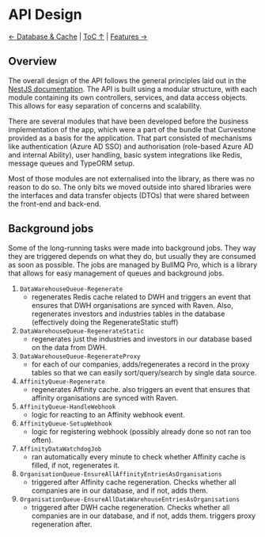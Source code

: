 API Design
================

[← Database & Cache](DatabaseCache.md) | [ToC ↑](../README.md) | [Features →](Features.md)

## Overview

The overall design of the API follows the general principles laid out in the [NestJS documentation](https://docs.nestjs.com/). The API is built using a modular structure, with each module containing its own controllers, services, and data access objects. This allows for easy separation of concerns and scalability.

There are several modules that have been developed before the business implementation of the app, which were a part of the bundle that Curvestone provided as a basis for the application. That part consisted of mechanisms like authentication (Azure AD SSO) and authorisation (role-based Azure AD and internal Ability), user handling, basic system integrations like Redis, message queues and TypeORM setup.

Most of those modules are not externalised into the library, as there was no reason to do so. The only bits we moved outside into shared libraries were the interfaces and data transfer objects (DTOs) that were shared between the front-end and back-end.

## Background jobs

Some of the long-running tasks were made into background jobs. They way they are triggered depends on what they do, but usually they are consumed as soon as possible. The jobs are managed by BullMQ Pro, which is a library that allows for easy management of queues and background jobs.

1. `DataWarehouseQueue-Regenerate`
   * regenerates Redis cache related to DWH and triggers an event that ensures that DWH organisations are synced with Raven. Also, regenerates investors and industries tables in the database (effectively doing the RegenerateStatic stuff)
2. `DataWarehouseQueue-RegenerateStatic`
   * regenerates just the industries and investors in our database based on the data from DWH.
3. `DataWarehouseQueue-RegenerateProxy`
   * for each of our companies, adds/regenerates a record in the proxy tables so that we can easily sort/query/search by single data source.
4. `AffinityQueue-Regenerate`
   * regenerates Affinity cache. also triggers an event that ensures that affinity organisations are synced with Raven.
5. `AffinityQueue-HandleWebhook`
   * logic for reacting to an Affinity webhook event.
6. `AffinityQueue-SetupWebhook`
   * logic for registering webhook (possibly already done so not ran too often).
7. `AffinityDataWatchdogJob`
   * ran automatically every minute to check whether Affinity cache is filled, if not, regenerates it.
8. `OrganisationQueue-EnsureAllAffinityEntriesAsOrganisations`
   * triggered after Affinity cache regeneration. Checks whether all companies are in our database, and if not, adds them.
9. `OrganisationQueue-EnsureAllDataWarehouseEntriesAsOrganisations`
   * triggered after DWH cache regeneration. Checks whether all companies are in our database, and if not, adds them. triggers proxy regeneration after.
